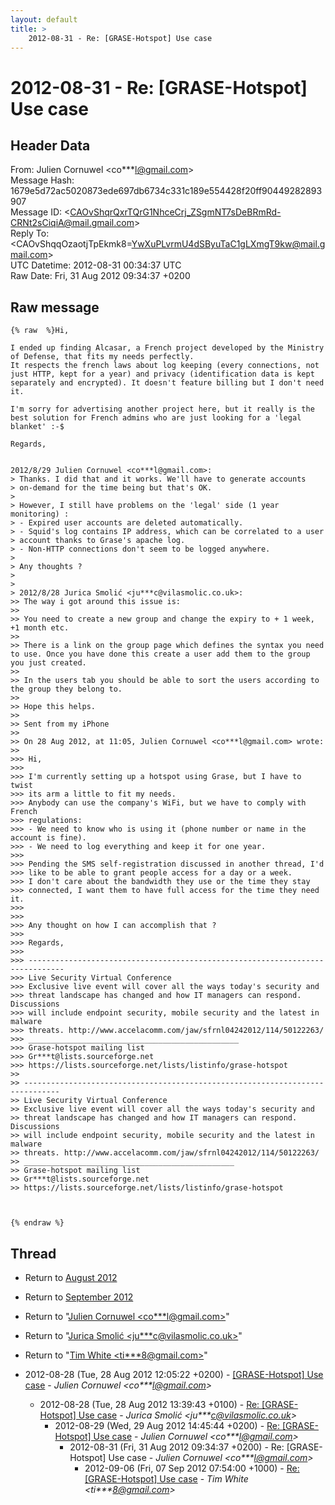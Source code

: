 ```yaml
---
layout: default
title: >
    2012-08-31 - Re: [GRASE-Hotspot] Use case
---
```


# 2012-08-31 - Re: [GRASE-Hotspot] Use case

## Header Data

From: Julien Cornuwel \<co***l@gmail.com\><br>
Message Hash: 1679e5d72ac5020873ede697db6734c331c189e554428f20ff90449282893907<br>
Message ID: \<CAOvShqrQxrTQrG1NhceCrj_ZSgmNT7sDeBRmRd-CRNt2sCiqiA@mail.gmail.com\><br>
Reply To: \<CAOvShqqOzaotjTpEkmk8=YwXuPLvrmU4dSByuTaC1gLXmgT9kw@mail.gmail.com\><br>
UTC Datetime: 2012-08-31 00:34:37 UTC<br>
Raw Date: Fri, 31 Aug 2012 09:34:37 +0200<br>

## Raw message

```
{% raw  %}Hi,

I ended up finding Alcasar, a French project developed by the Ministry
of Defense, that fits my needs perfectly.
It respects the french laws about log keeping (every connections, not
just HTTP, kept for a year) and privacy (identification data is kept
separately and encrypted). It doesn't feature billing but I don't need
it.

I'm sorry for advertising another project here, but it really is the
best solution for French admins who are just looking for a 'legal
blanket' :-$

Regards,


2012/8/29 Julien Cornuwel <co***l@gmail.com>:
> Thanks. I did that and it works. We'll have to generate accounts
> on-demand for the time being but that's OK.
>
> However, I still have problems on the 'legal' side (1 year monitoring) :
> - Expired user accounts are deleted automatically.
> - Squid's log contains IP address, which can be correlated to a user
> account thanks to Grase's apache log.
> - Non-HTTP connections don't seem to be logged anywhere.
>
> Any thoughts ?
>
>
> 2012/8/28 Jurica Smolić <ju***c@vilasmolic.co.uk>:
>> The way i got around this issue is:
>>
>> You need to create a new group and change the expiry to + 1 week, +1 month etc.
>>
>> There is a link on the group page which defines the syntax you need to use. Once you have done this create a user add them to the group you just created.
>>
>> In the users tab you should be able to sort the users according to the group they belong to.
>>
>> Hope this helps.
>>
>> Sent from my iPhone
>>
>> On 28 Aug 2012, at 11:05, Julien Cornuwel <co***l@gmail.com> wrote:
>>
>>> Hi,
>>>
>>> I'm currently setting up a hotspot using Grase, but I have to twist
>>> its arm a little to fit my needs.
>>> Anybody can use the company's WiFi, but we have to comply with French
>>> regulations:
>>> - We need to know who is using it (phone number or name in the account is fine).
>>> - We need to log everything and keep it for one year.
>>>
>>> Pending the SMS self-registration discussed in another thread, I'd
>>> like to be able to grant people access for a day or a week.
>>> I don't care about the bandwidth they use or the time they stay
>>> connected, I want them to have full access for the time they need it.
>>>
>>>
>>> Any thought on how I can accomplish that ?
>>>
>>> Regards,
>>>
>>> ------------------------------------------------------------------------------
>>> Live Security Virtual Conference
>>> Exclusive live event will cover all the ways today's security and
>>> threat landscape has changed and how IT managers can respond. Discussions
>>> will include endpoint security, mobile security and the latest in malware
>>> threats. http://www.accelacomm.com/jaw/sfrnl04242012/114/50122263/
>>> _______________________________________________
>>> Grase-hotspot mailing list
>>> Gr***t@lists.sourceforge.net
>>> https://lists.sourceforge.net/lists/listinfo/grase-hotspot
>>
>> ------------------------------------------------------------------------------
>> Live Security Virtual Conference
>> Exclusive live event will cover all the ways today's security and
>> threat landscape has changed and how IT managers can respond. Discussions
>> will include endpoint security, mobile security and the latest in malware
>> threats. http://www.accelacomm.com/jaw/sfrnl04242012/114/50122263/
>> _______________________________________________
>> Grase-hotspot mailing list
>> Gr***t@lists.sourceforge.net
>> https://lists.sourceforge.net/lists/listinfo/grase-hotspot



{% endraw %}
```

## Thread

+ Return to [August 2012](/archive/2012/08)
+ Return to [September 2012](/archive/2012/09)

+ Return to "[Julien Cornuwel <co***l<span>@</span>gmail.com>](/authors/co___l_at_gmail_com)"
+ Return to "[Jurica Smolić <ju***c<span>@</span>vilasmolic.co.uk>](/authors/ju___c_at_vilasmolic_co_uk)"
+ Return to "[Tim White <ti***8<span>@</span>gmail.com>](/authors/ti___8_at_gmail_com)"

+ 2012-08-28 (Tue, 28 Aug 2012 12:05:22 +0200) - [[GRASE-Hotspot] Use case](/archive/2012/08/aace369edf3a84d9d64e17464907a8d22a7bbc7c14e4d07bdaee71af3f7ddfff) - _Julien Cornuwel \<co***l@gmail.com\>_
  + 2012-08-28 (Tue, 28 Aug 2012 13:39:43 +0100) - [Re: [GRASE-Hotspot] Use case](/archive/2012/08/d77582159a8ed41f660b8ee6a21bd1ce7b2bef2a737f8bc73f7a116d8b9404a4) - _Jurica Smolić \<ju***c@vilasmolic.co.uk\>_
    + 2012-08-29 (Wed, 29 Aug 2012 14:45:44 +0200) - [Re: [GRASE-Hotspot] Use case](/archive/2012/08/cbadf474b47b62fccbaf031fb1b18595175037275cc5ebb72e8437fcdae98b7d) - _Julien Cornuwel \<co***l@gmail.com\>_
      + 2012-08-31 (Fri, 31 Aug 2012 09:34:37 +0200) - Re: [GRASE-Hotspot] Use case - _Julien Cornuwel \<co***l@gmail.com\>_
        + 2012-09-06 (Fri, 07 Sep 2012 07:54:00 +1000) - [Re: [GRASE-Hotspot] Use case](/archive/2012/09/423c48e2864808afb8019a0aab63ee5d6f3a412d700adc382150392da2cb641b) - _Tim White \<ti***8@gmail.com\>_

